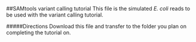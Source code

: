 ##SAMtools variant calling tutorial
This file is the simulated *E. coli* reads to be used with the variant calling tutorial.

#####Directions
Download this file and transfer to the folder you plan on completing the tutorial on.
